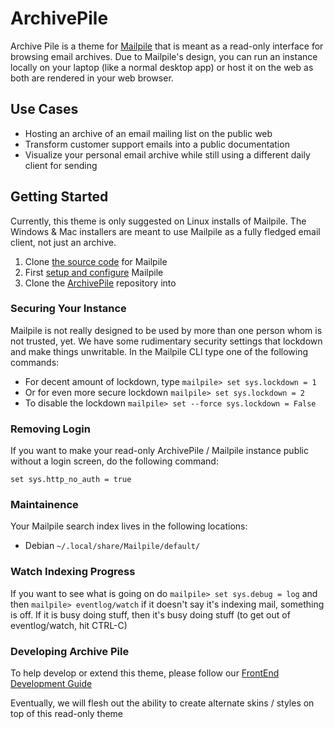 ArchivePile
=========

Archive Pile is a theme for [Mailpile](https://mailpile.is) that is meant as a read-only interface for browsing email archives. Due to Mailpile's design, you can run an instance locally on your laptop (like a normal desktop app) or host it on the web as both are rendered in your web browser.

## Use Cases

- Hosting an archive of an email mailing list on the public web
- Transform customer support emails into a public documentation
- Visualize your personal email archive while still using a different daily client for sending

## Getting Started

Currently, this theme is only suggested on Linux installs of Mailpile. The Windows & Mac installers are meant to use Mailpile as a fully fledged email client, not just an archive.

1. Clone [the source code](https://github.com/mailpile/Mailpile) for Mailpile
2. First [setup and configure](https://github.com/mailpile/Mailpile/wiki/Getting-started-on-linux) Mailpile
2. Clone the [ArchivePile](https://github.com/TransparencyToolkit/ArchivePile) repository into 

### Securing Your Instance

Mailpile is not really designed to be used by more than one person whom is not trusted, yet. We have some rudimentary security settings that lockdown and make things unwritable. In the Mailpile CLI type one of the following commands:

- For decent amount of lockdown, type `mailpile> set sys.lockdown = 1`
- Or for even more secure lockdown `mailpile> set sys.lockdown = 2`
- To disable the lockdown `mailpile> set --force sys.lockdown = False`

### Removing Login

If you want to make your read-only ArchivePile / Mailpile instance public without a login screen, do the following command:

`set sys.http_no_auth = true`

### Maintainence

Your Mailpile search index lives in the following locations:

- Debian `~/.local/share/Mailpile/default/`

### Watch Indexing Progress

If you want to see what is going on do `mailpile> set sys.debug = log` and then `mailpile> eventlog/watch`
if it doesn't say it's indexing mail, something is off.
If it is busy doing stuff, then it's busy doing stuff
 (to get out of eventlog/watch, hit CTRL-C)


### Developing Archive Pile

To help develop or extend this theme, please follow our [FrontEnd Development Guide](https://github.com/pagekite/Mailpile/wiki/FrontEnd-Development-Guide)

Eventually, we will flesh out the ability to create alternate skins / styles on top of this read-only theme

